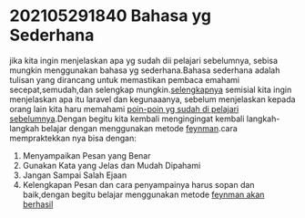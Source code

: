 # 202105291840 Bahasa yg Sederhana #

jika kita ingin menjelaskan apa yg sudah dii pelajari sebelumnya, sebisa mungkin menggunakan 
bahasa yg sederhana.Bahasa sederhana adalah tulisan yang dirancang untuk memastikan pembaca 
emahami secepat,semudah,dan selengkap mungkin.[selengkapnya](https://en.m.wikipedia.org/wiki/Plain_language) semisial kita ingin menjelaskan apa itu laravel 
dan kegunaaanya, sebelum menjelaskan kepada orang lain kita haru memahami [poin-poin yg sudah di pelajari sebelumnya](https://github.com/dickysetiawans/metode-feynman/blob/master/202105291836-poin-poin-penting.md).Dengan begitu kita kembali mengingingat kembali langkah-langkah belajar dengan menggunakan metode [feynman](https://github.com/dickysetiawans/metode-feynman/blob/master/202105201126-metode-feynman.md).cara mempraktekkan nya bisa dengan:
1. Menyampaikan Pesan yang Benar
2. Gunakan Kata yang Jelas dan Mudah Dipahami
3. Jangan Sampai Salah Ejaan
4. Kelengkapan Pesan
dan cara penyampainya harus sopan dan baik,dengan begitu belajar menggunakan metode [feynman akan berhasil](https://github.com/dickysetiawans/metode-feynman/blob/master/202105201126-metode-feynman.md)


